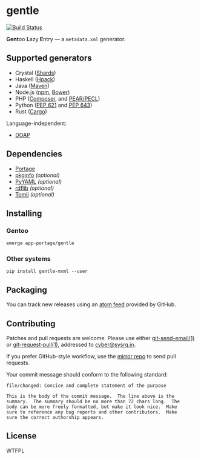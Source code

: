 <!-- SPDX-FileCopyrightText: 2023 Anna <cyber@sysrq.in> -->
<!-- SPDX-License-Identifier: CC0-1.0 -->

gentle
======

[![Build Status](https://drone.tildegit.org/api/badges/CyberTaIlor/gentle/status.svg)](https://drone.tildegit.org/CyberTaIlor/gentle)

**Gent**oo **L**azy **E**ntry — a `metadata.xml` generator.


Supported generators
--------------------

* Crystal ([Shards](https://github.com/crystal-lang/shards/blob/master/docs/shard.yml.adoc))
* Haskell ([Hpack](https://github.com/sol/hpack/blob/main/README.md))
* Java ([Maven](https://maven.apache.org/pom.html))
* Node.js ([npm](https://docs.npmjs.com/files/package.json/), [Bower](https://github.com/bower/spec/blob/master/json.md))
* PHP ([Composer](https://getcomposer.org/doc/04-schema.md), and [PEAR/PECL](https://pear.php.net/manual/en/guide.developers.package2.php))
* Python ([PEP 621](https://peps.python.org/pep-0621/) and [PEP 643](https://peps.python.org/pep-0643/))
* Rust ([Cargo](https://doc.rust-lang.org/cargo/reference/manifest.html))

Language-independent:
* [DOAP](https://github.com/ewilderj/doap/wiki)


Dependencies
------------

* [Portage](https://pypi.org/project/portage/)
* [pkginfo](https://pypi.org/project/pkginfo/) *(optional)*
* [PyYAML](https://pyyaml.org/) *(optional)*
* [rdflib](https://pypi.org/project/rdflib/) *(optional)*
* [Tomli](https://pypi.org/project/tomli/) *(optional)*


Installing
----------

### Gentoo

```sh
emerge app-portage/gentle
```

### Other systems

`pip install gentle-mxml --user`


Packaging
---------

You can track new releases using an [atom feed][atom] provided by GitHub.

[atom]: https://github.com/cybertailor/gentle/releases.atom


Contributing
------------

Patches and pull requests are welcome. Please use either [git-send-email(1)][1]
or [git-request-pull(1)][2], addressed to <cyber@sysrq.in>.

If you prefer GitHub-style workflow, use the [mirror repo][gh] to send pull
requests.

Your commit message should conform to the following standard:

```
file/changed: Concice and complete statement of the purpose

This is the body of the commit message.  The line above is the
summary.  The summary should be no more than 72 chars long.  The
body can be more freely formatted, but make it look nice.  Make
sure to reference any bug reports and other contributors.  Make
sure the correct authorship appears.
```

[1]: https://git-send-email.io/
[2]: https://git-scm.com/docs/git-request-pull
[gh]: http://github.com/cybertailor/gentle


License
-------

WTFPL
